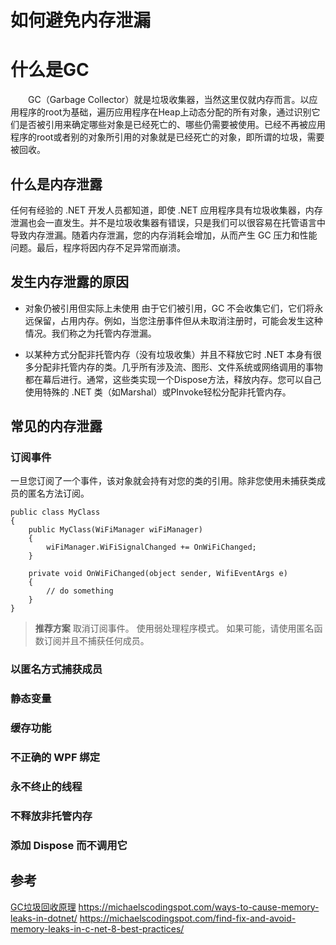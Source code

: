 # 如何避免内存泄漏

# 什么是GC
　　GC（Garbage Collector）就是垃圾收集器，当然这里仅就内存而言。以应用程序的root为基础，遍历应用程序在Heap上动态分配的所有对象，通过识别它们是否被引用来确定哪些对象是已经死亡的、哪些仍需要被使用。已经不再被应用程序的root或者别的对象所引用的对象就是已经死亡的对象，即所谓的垃圾，需要被回收。

## 什么是内存泄露
任何有经验的 .NET 开发人员都知道，即​​使 .NET 应用程序具有垃圾收集器，内存泄漏也会一直发生。并不是垃圾收集器有错误，只是我们可以很容易在托管语言中导致内存泄漏。随着内存泄漏，您的内存消耗会增加，从而产生 GC 压力和性能问题。最后，程序将因内存不足异常而崩溃。

## 发生内存泄露的原因

- 对象仍被引用但实际上未使用
由于它们被引用，GC 不会收集它们，它们将永远保留，占用内存。例如，当您注册事件但从未取消注册时，可能会发生这种情况。我们称之为托管内存泄漏。

- 以某种方式分配非托管内存（没有垃圾收集）并且不释放它时
.NET 本身有很多分配非托管内存的类。几乎所有涉及流、图形、文件系统或网络调用的事物都在幕后进行。通常，这些类实现一个Dispose方法，释放内存。您可以自己使用特殊的 .NET 类（如Marshal）或PInvoke轻松分配非托管内存。

## 常见的内存泄露
### 订阅事件
一旦您订阅了一个事件，该对象就会持有对您的类的引用。除非您使用未捕获类成员的匿名方法订阅。

```
public class MyClass
{
    public MyClass(WiFiManager wiFiManager)
    {
        wiFiManager.WiFiSignalChanged += OnWiFiChanged;
    }
 
    private void OnWiFiChanged(object sender, WifiEventArgs e)
    {
        // do something
    }
}
```

>**推荐方案**
取消订阅事件。
使用弱处理程序模式。
如果可能，请使用匿名函数订阅并且不捕获任何成员。

### 以匿名方式捕获成员

### 静态变量

### 缓存功能

### 不正确的 WPF 绑定

### 永不终止的线程

### 不释放非托管内存

### 添加 Dispose 而不调用它

## 参考
[GC垃圾回收原理](https://kb.cnblogs.com/page/106720/)
https://michaelscodingspot.com/ways-to-cause-memory-leaks-in-dotnet/
https://michaelscodingspot.com/find-fix-and-avoid-memory-leaks-in-c-net-8-best-practices/